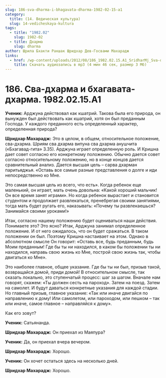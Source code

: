 ```yaml
---
slug: 186-sva-dharma-i-bhagavata-dharma-1982-02-15-a1
category:
  title: (14. Ведическая культура)
  slug: 14-vedicheskaya-kultura
tags:
  - title: "1982.02"
    slug: 1982-02
  - title: Дхарма
    slug: dharma
author: Шрила Бхакти Ракшак Шридхар Дев-Госвами Махарадж
links:
  - href: /wp-content/uploads/2012/08/186_1982.02.15.A1_SridharMj_Sva-dharma_i_Bhagavata-dharma.mp3
    title: Скачать аудиозапись в mp3 (4 мин 46 сек, размер 3 Мб)
---
```


# 186. Сва-дхарма и бхагавата-дхарма. 1982.02.15.A1

**Ученик:** Арджуна действовал как кшатрий. Такова была его природа, он вынужден был действовать как кшатрий, хотя он был преданным Господа. У каждого преданного есть определенный характер, определенная природа?

**Шридхар Махарадж:** Это в целом, в общем, относительное положение, сва-дхарма. Шриям сва дхарма випуна сва дхарма анушчита («Бхагавад-гита» 3.35). Арджуна играет определенную роль. И Кришна дает совет согласно его конкретному положению. Обычно дается совет согласно относительному положению, но в конце концов дается сравнительный анализ. Дается высшая цель – сарва дхарман паритьяджья. «Оставь все самые разные представления о долге и иди непосредственно ко Мне.

Это самая высшая цель из всего, что есть». Когда ребенок еще маленький, он играет, мать очень довольна: «Какой хороший мальчик! Он все время занят играми». Но когда ребенок вырастает и становится студентом и продолжает развлекаться, пренебрегая своими занятиями, тогда мать будет ругать его, наказывать: «Почему ты развлекаешься? Занимайся своими уроками!»

Итак, согласно нашему положению будет оцениваться наши действия. Понимаете это? Это ясно? Итак, Арджуна занимал определенное положение. И от него ожидалось, что он будет сражаться. В таком положении он был. Поэтому Кришна настаивает на этом. Однако в абсолютном смысле Он говорит: «Оставь все, будь преданным, будь Моим преданным! Где бы ты ни находился, в каком бы положении ты ни находился, направь свою жизнь ко Мне, построй свою жизнь так, чтобы двигаться ко Мне».

Это наиболее главное, общее указание. Где бы ты ни был, призыв такой, возвращайся домой, приди домой! В относительном смысле, так сказать локально, это ступенчатый процесс: шаг за шагом. Вначале нам говорят, скажем: «Ты должен сесть на пароход». Затем на поезд. Затем на самолет. И будут даваться конкретные указания для каждой стадии. Но главный призыв, главное указание: «Так или иначе двигайся по направлению к дому! Или самолетом, или пароходом, или пешком – так или иначе, самое главное – направляйся к дому».

Как его зовут?

**Ученик:** Сатьянанда.

**Шридхар Махарадж:** Он приехал из Маяпура?

**Ученик:** Да, он приехал вчера вечером.

**Шридхар Махарадж:** Хорошо.

**Ученик:** Он хочет остаться здесь на несколько дней.

**Шридхар Махарадж:** Хорошо.

